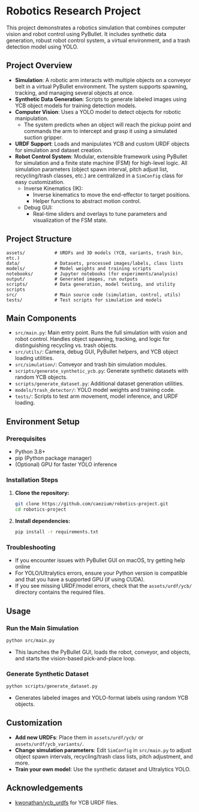 # Robotics Research Project

This project demonstrates a robotics simulation that combines computer vision and robot control using PyBullet. It includes synthetic data generation, robust robot control system, a virtual environment, and a trash detection model using YOLO.

## Project Overview

- **Simulation**: A robotic arm interacts with multiple objects on a conveyor belt in a virtual PyBullet environment. The system supports spawning, tracking, and managing several objects at once.
- **Synthetic Data Generation**: Scripts to generate labeled images using YCB object models for training detection models.
- **Computer Vision**: Uses a YOLO model to detect objects for robotic manipulation.
  - The system predicts when an object will reach the pickup point and commands the arm to intercept and grasp it using a simulated suction gripper.
- **URDF Support**: Loads and manipulates YCB and custom URDF objects for simulation and dataset creation.
- **Robot Control System**: Modular, extensible framework using PyBullet for simulation and a finite state machine (FSM) for high-level logic. All simulation parameters (object spawn interval, pitch adjust list, recycling/trash classes, etc.) are centralized in a `SimConfig` class for easy customization.
  - Inverse Kinematics (IK):
    - Inverse kinematics to move the end-effector to target positions.
    - Helper functions to abstract motion control.
  - Debug GUI:
    - Real-time sliders and overlays to tune parameters and visualization of the FSM state.

## Project Structure

```
assets/           # URDFs and 3D models (YCB, variants, trash bin, etc.)
data/             # Datasets, processed images/labels, class lists
models/           # Model weights and training scripts
notebooks/        # Jupyter notebooks (for experiments/analysis)
output/           # Generated images, run outputs
scripts/          # Data generation, model testing, and utility scripts
src/              # Main source code (simulation, control, utils)
tests/            # Test scripts for simulation and models
```

## Main Components

- `src/main.py`: Main entry point. Runs the full simulation with vision and robot control. Handles object spawning, tracking, and logic for distinguishing recycling vs. trash objects.
- `src/utils/`: Camera, debug GUI, PyBullet helpers, and YCB object loading utilities.
- `src/simulation/`: Conveyor and trash bin simulation modules.
- `scripts/generate_synthetic_ycb.py`: Generate synthetic datasets with random YCB objects.
- `scripts/generate_dataset.py`: Additional dataset generation utilities.
- `models/trash_detector/`: YOLO model weights and training code.
- `tests/`: Scripts to test arm movement, model inference, and URDF loading.

## Environment Setup

### Prerequisites

- Python 3.8+
- pip (Python package manager)
- (Optional) GPU for faster YOLO inference

### Installation Steps

1. **Clone the repository:**

   ```bash
   git clone https://github.com/caezium/robotics-project.git
   cd robotics-project
   ```

2. **Install dependencies:**

   ```bash
   pip install -r requirements.txt
   ```

### Troubleshooting

- If you encounter issues with PyBullet GUI on macOS, try getting help online
- For YOLO/Ultralytics errors, ensure your Python version is compatible and that you have a supported GPU (if using CUDA).
- If you see missing URDF/model errors, check that the `assets/urdf/ycb/` directory contains the required files.

## Usage

### Run the Main Simulation

```bash
python src/main.py
```

- This launches the PyBullet GUI, loads the robot, conveyor, and objects, and starts the vision-based pick-and-place loop.

### Generate Synthetic Dataset

```bash
python scripts/generate_dataset.py
```

- Generates labeled images and YOLO-format labels using random YCB objects.

## Customization

- **Add new URDFs**: Place them in `assets/urdf/ycb/` or `assets/urdf/ycb_variants/`.
- **Change simulation parameters**: Edit `SimConfig` in `src/main.py` to adjust object spawn intervals, recycling/trash class lists, pitch adjustment, and more.
- **Train your own model**: Use the synthetic dataset and Ultralytics YOLO.

## Acknowledgements

- [kwonathan/ycb_urdfs](https://github.com/kwonathan/ycb_urdfs) for YCB URDF files.

